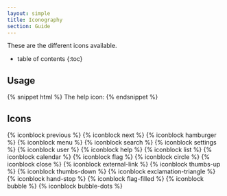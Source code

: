 ```yaml
---
layout: simple
title: Iconography
section: Guide
---
```


These are the different icons available.

* table of contents
{:toc}

## Usage

{% snippet html %}
The help icon: <i class="icon help"></i>
{% endsnippet %}

## Icons

{% iconblock previous %}
{% iconblock next %}
{% iconblock hamburger %}
{% iconblock menu %}
{% iconblock search %}
{% iconblock settings %}
{% iconblock user %}
{% iconblock help %}
{% iconblock list %}
{% iconblock calendar %}
{% iconblock flag %}
{% iconblock circle %}
{% iconblock close %}
{% iconblock external-link %}
{% iconblock thumbs-up %}
{% iconblock thumbs-down %}
{% iconblock exclamation-triangle %}
{% iconblock hand-stop %}
{% iconblock flag-filled %}
{% iconblock bubble %}
{% iconblock bubble-dots %}
